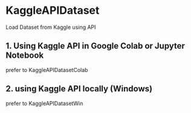 # KaggleAPIDataset
Load Dataset from Kaggle using API

## 1. Using Kaggle API in Google Colab or Jupyter Notebook
prefer to KaggleAPIDatasetColab

## 2. using Kaggle API locally (Windows)
prefer to KaggleAPIDatasetWin
